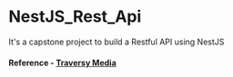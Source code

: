 # NestJS_Rest_Api
It's a capstone project to build a Restful API using NestJS

#### Reference - [Traversy Media](https://www.youtube.com/watch?v=wqhNoDE6pb4&list=PL3sFPQli5zhLw1szp1ETmvFghoFClUmK_&index=5)
